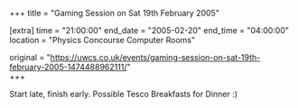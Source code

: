 +++
title = "Gaming Session on Sat 19th February 2005"

[extra]
time = "21:00:00"
end_date = "2005-02-20"
end_time = "04:00:00"
location = "Physics Concourse Computer Rooms"

original = "https://uwcs.co.uk/events/gaming-session-on-sat-19th-february-2005-1474488962111/"    
+++

Start late, finish early.  Possible Tesco Breakfasts for Dinner :)

